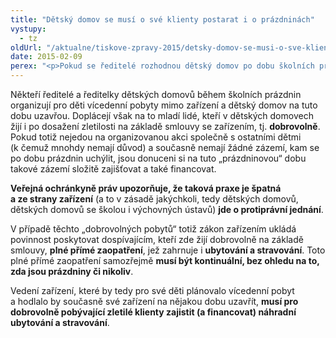 ```yaml
---
title: "Dětský domov se musí o své klienty postarat i o prázdninách"
vystupy:
  - tz
oldUrl: "/aktualne/tiskove-zpravy-2015/detsky-domov-se-musi-o-sve-klienty-postarat-i-o-prazdninach/"
date: 2015-02-09
perex: "<p>Pokud se ředitelé rozhodnou dětský domov po dobu školních prázdnin uzavřít a dětem zařídí pobyt mimo zařízení, musí se postarat také o mladé lidi, kteří v domově pobývají dobrovolně i po dosažení zletilosti, na základě smlouvy se zařízením.</p>"
---
```


<!-- imported from the old website -->

<p>Někteří ředitelé a ředitelky dětských domovů během školních prázdnin organizují pro děti vícedenní pobyty mimo zařízení a dětský domov na tuto dobu uzavřou. Doplácejí však na to mladí lidé, kteří v dětských domovech žijí i po dosažení zletilosti na základě smlouvy se zařízením, tj. <strong>dobrovolně</strong>. Pokud totiž nejedou na organizovanou akci společně s ostatními dětmi (k čemuž mnohdy nemají důvod) a současně nemají žádné zázemí, kam se po dobu prázdnin uchýlit, jsou donuceni si na tuto „prázdninovou“ dobu takové zázemí složitě zajišťovat a také financovat. </p><p><strong>Veřejná ochránkyně práv upozorňuje, že taková praxe je špatná a ze strany zařízení</strong> (a to v zásadě jakýchkoli, tedy dětských domovů, dětských domovů se školou i výchovných ústavů) <strong>jde o protiprávní jednání</strong>. </p><p>V případě těchto „dobrovolných pobytů“ totiž zákon zařízením ukládá povinnost poskytovat dospívajícím, kteří zde žijí dobrovolně na základě smlouvy, <strong>plné přímé zaopatření</strong>, jež zahrnuje i <strong>ubytování a stravování</strong>. Toto plné přímé zaopatření samozřejmě <strong>musí být kontinuální, bez ohledu na to, zda jsou prázdniny či nikoliv</strong>. </p>Vedení zařízení, které by tedy pro své děti plánovalo vícedenní pobyt a hodlalo by současně své zařízení na nějakou dobu uzavřít, <strong>musí pro dobrovolně pobývající zletilé klienty zajistit (a financovat) náhradní ubytování a stravování</strong>.
